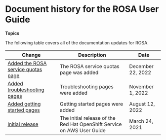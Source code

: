 # Document history for the ROSA User Guide<a name="doc-history"></a>

**Topics**

The following table covers all of the documentation updates for ROSA\.

| Change | Description | Date | 
| --- |--- |--- |
| [Added the ROSA service quotas page](#doc-history) | The ROSA service quotas page was added | December 22, 2022 | 
| [Added troubleshooting pages](#doc-history) | Troubleshooting pages were added | November 1, 2022 | 
| [Added getting started pages](#doc-history) | Getting started pages were added | August 12, 2022 | 
| [Initial release](#doc-history) | The initial release of the Red Hat OpenShift Service on AWS User Guide | March 24, 2021 | 